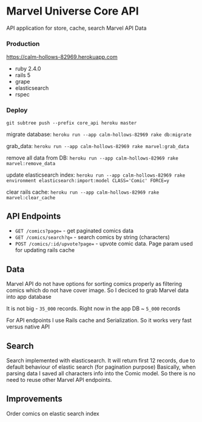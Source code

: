 # Marvel Universe Core API
API application for store, cache, search Marvel API Data

### Production
https://calm-hollows-82969.herokuapp.com

- ruby 2.4.0
- rails 5
- grape
- elasticsearch
- rspec

### Deploy
`git subtree push --prefix core_api heroku master`

migrate database: `heroku run --app calm-hollows-82969 rake db:migrate`

grab_data: `heroku run --app calm-hollows-82969 rake marvel:grab_data`

remove all data from DB: `heroku run --app calm-hollows-82969 rake marvel:remove_data`

update elasticsearch index: `heroku run --app calm-hollows-82969 rake environment elasticsearch:import:model CLASS='Comic' FORCE=y`

clear rails cache: `heroku run --app calm-hollows-82969 rake marvel:clear_cache`

## API Endpoints

- `GET /comics?page=` - get paginated comics data
- `GET /comics/search?q=` - search comics by string (characters)
- `POST /comics/:id/upvote?page=` - upvote comic data. Page param used for updating rails cache

## Data

Marvel API do not have options for sorting comics properly as filtering comics which do not have cover image.
So I deciced to grab Marvel data into app database

It is not big - `35_000` records. Right now in the app DB ~ `5_000` records

For API endpoints I use Rails cache and Serialization. So it works very fast versus native API

## Search

Search implemented with elasticsearch. It will return first 12 records, due to default behaviour of elastic search (for pagination purpose)
Basically, when parsing data I saved all characters info into the Comic model. So there is no need to reuse other Marvel API
endpoints.

## Improvements

Order comics on elastic search index
